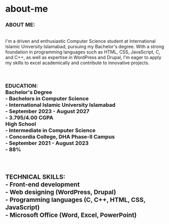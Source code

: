 # about-me
<h3>ABOUT ME:</h3>
<br>I'm a driven and enthusiastic Computer Science student at International Islamic University Islamabad, pursuing my Bachelor's degree. With a strong foundation in programming languages such as HTML, CSS, JavaScript, C, and C++, as well as expertise in WordPress and Drupal, I'm eager to apply my skills to excel academically and contribute to innovative projects.

<br><h3>EDUCATION:
<br><b>Bachelor's Degree
<br>- Bachelors in Computer Science
<br>- International Islamic University Islamabad
<br>- September 2023 - August 2027
<br>- 3.795/4.00 CGPA
<br><b>High School
<br>- Intermediate in Computer Science
<br>- Concordia College, DHA Phase-II Campus
<br>- September 2021 - August 2023
<br>- 88%

<br><h3>TECHNICAL SKILLS:
<br>- Front-end development
<br>- Web designing (WordPress, Drupal)
<br>- Programming languages (C, C++, HTML, CSS, JavaScript)
<br>- Microsoft Office (Word, Excel, PowerPoint)